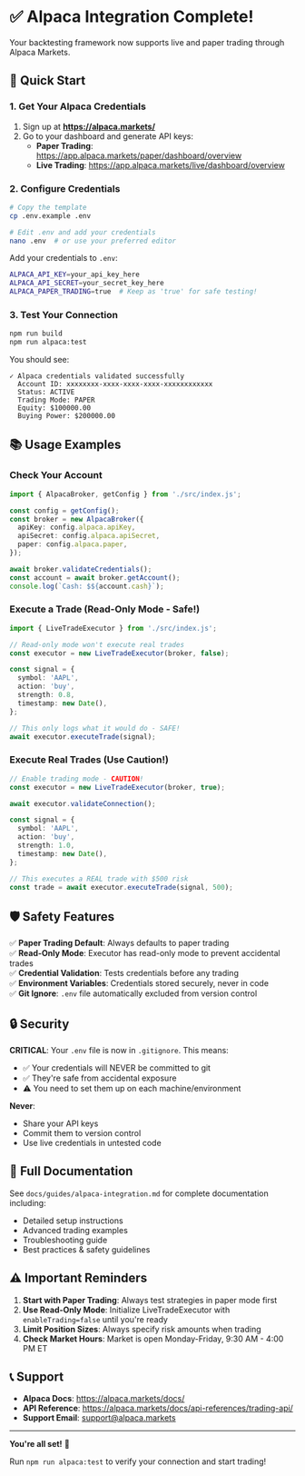 # ✅ Alpaca Integration Complete!

Your backtesting framework now supports live and paper trading through Alpaca Markets.

## 🚀 Quick Start

### 1. Get Your Alpaca Credentials

1. Sign up at **https://alpaca.markets/**
2. Go to your dashboard and generate API keys:
   - **Paper Trading**: https://app.alpaca.markets/paper/dashboard/overview
   - **Live Trading**: https://app.alpaca.markets/live/dashboard/overview

### 2. Configure Credentials

```bash
# Copy the template
cp .env.example .env

# Edit .env and add your credentials
nano .env  # or use your preferred editor
```

Add your credentials to `.env`:
```bash
ALPACA_API_KEY=your_api_key_here
ALPACA_API_SECRET=your_secret_key_here
ALPACA_PAPER_TRADING=true  # Keep as 'true' for safe testing!
```

### 3. Test Your Connection

```bash
npm run build
npm run alpaca:test
```

You should see:
```
✓ Alpaca credentials validated successfully
  Account ID: xxxxxxxx-xxxx-xxxx-xxxx-xxxxxxxxxxxx
  Status: ACTIVE
  Trading Mode: PAPER
  Equity: $100000.00
  Buying Power: $200000.00
```

## 📚 Usage Examples

### Check Your Account

```typescript
import { AlpacaBroker, getConfig } from './src/index.js';

const config = getConfig();
const broker = new AlpacaBroker({
  apiKey: config.alpaca.apiKey,
  apiSecret: config.alpaca.apiSecret,
  paper: config.alpaca.paper,
});

await broker.validateCredentials();
const account = await broker.getAccount();
console.log(`Cash: $${account.cash}`);
```

### Execute a Trade (Read-Only Mode - Safe!)

```typescript
import { LiveTradeExecutor } from './src/index.js';

// Read-only mode won't execute real trades
const executor = new LiveTradeExecutor(broker, false);

const signal = {
  symbol: 'AAPL',
  action: 'buy',
  strength: 0.8,
  timestamp: new Date(),
};

// This only logs what it would do - SAFE!
await executor.executeTrade(signal);
```

### Execute Real Trades (Use Caution!)

```typescript
// Enable trading mode - CAUTION!
const executor = new LiveTradeExecutor(broker, true);

await executor.validateConnection();

const signal = {
  symbol: 'AAPL',
  action: 'buy',
  strength: 1.0,
  timestamp: new Date(),
};

// This executes a REAL trade with $500 risk
const trade = await executor.executeTrade(signal, 500);
```

## 🛡️ Safety Features

✅ **Paper Trading Default**: Always defaults to paper trading  
✅ **Read-Only Mode**: Executor has read-only mode to prevent accidental trades  
✅ **Credential Validation**: Tests credentials before any trading  
✅ **Environment Variables**: Credentials stored securely, never in code  
✅ **Git Ignore**: `.env` file automatically excluded from version control  

## 🔒 Security

**CRITICAL**: Your `.env` file is now in `.gitignore`. This means:
- ✅ Your credentials will NEVER be committed to git
- ✅ They're safe from accidental exposure
- ⚠️ You need to set them up on each machine/environment

**Never**:
- Share your API keys
- Commit them to version control
- Use live credentials in untested code

## 📖 Full Documentation

See `docs/guides/alpaca-integration.md` for complete documentation including:
- Detailed setup instructions
- Advanced trading examples
- Troubleshooting guide
- Best practices & safety guidelines

## ⚠️ Important Reminders

1. **Start with Paper Trading**: Always test strategies in paper mode first
2. **Use Read-Only Mode**: Initialize LiveTradeExecutor with `enableTrading=false` until you're ready
3. **Limit Position Sizes**: Always specify risk amounts when trading
4. **Check Market Hours**: Market is open Monday-Friday, 9:30 AM - 4:00 PM ET

## 📞 Support

- **Alpaca Docs**: https://alpaca.markets/docs/
- **API Reference**: https://alpaca.markets/docs/api-references/trading-api/
- **Support Email**: support@alpaca.markets

---

**You're all set!** 🎉

Run `npm run alpaca:test` to verify your connection and start trading!
